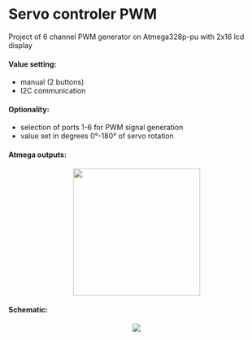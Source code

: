 # Servo controler PWM

Project of 6 channel PWM generator on Atmega328p-pu with 2x16 lcd display

#### Value setting:
- manual (2 buttons) 
- I2C communication

#### Optionality:

- selection of ports 1-6 for PWM signal generation
- value set in degrees 0°-180° of servo rotation

#### Atmega outputs:
<p align="center">
  <img src="https://user-images.githubusercontent.com/64035334/177415453-028768e3-6a62-4fb3-acb5-83da4ea5b133.png" height = "250" />
</p>

#### Schematic:
<p align="center">
  <img src="https://user-images.githubusercontent.com/64035334/177416283-cb831be5-82bc-4e7c-aa62-e89c5dc5eae6.png" />
</p>





















